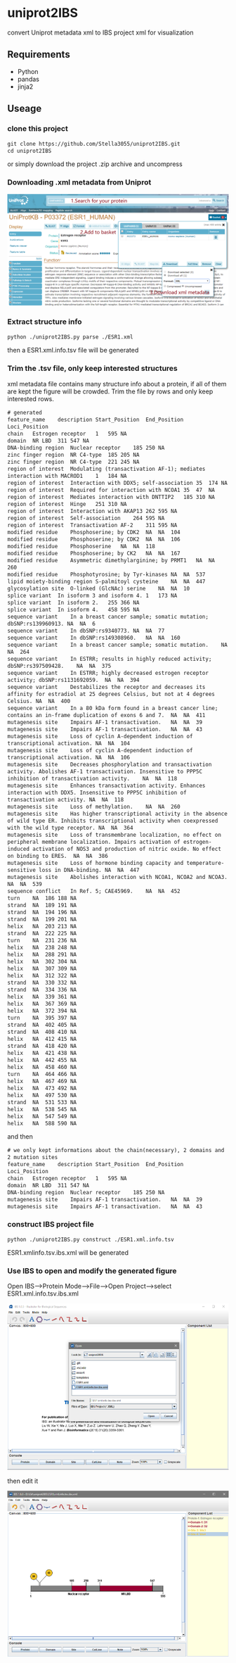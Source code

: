 # uniprot2IBS
 convert Uniprot metadata xml to IBS project xml for visualization

## Requirements

- Python
- pandas
- jinja2

## Useage

### clone this project
```shell
git clone https://github.com/Stella3055/uniprot2IBS.git
cd uniprot2IBS
```
or simply download the project .zip archive and uncompress

### Downloading .xml metadata from Uniprot
![fig1](https://github.com/Stella3055/uniprot2IBS/raw/master/assert/fig1.png)

### Extract structure info
```shell
python ./uniprot2IBS.py parse ./ESR1.xml
```
then a ESR1.xml.info.tsv file will be generated

### Trim the .tsv file, only keep interested structures
xml metadata file contains many structure info about a protein, if all of them are kept the figure will be crowded. Trim the file by rows and only keep interested rows.
```
# generated
feature_name	description	Start_Position	End_Position	Loci_Position
chain	Estrogen receptor	1	595	NA
domain	NR LBD	311	547	NA
DNA-binding region	Nuclear receptor	185	250	NA
zinc finger region	NR C4-type	185	205	NA
zinc finger region	NR C4-type	221	245	NA
region of interest	Modulating (transactivation AF-1); mediates interaction with MACROD1	1	184	NA
region of interest	Interaction with DDX5; self-association	35	174	NA
region of interest	Required for interaction with NCOA1	35	47	NA
region of interest	Mediates interaction with DNTTIP2	185	310	NA
region of interest	Hinge	251	310	NA
region of interest	Interaction with AKAP13	262	595	NA
region of interest	Self-association	264	595	NA
region of interest	Transactivation AF-2	311	595	NA
modified residue	Phosphoserine; by CDK2	NA	NA	104
modified residue	Phosphoserine; by CDK2	NA	NA	106
modified residue	Phosphoserine	NA	NA	118
modified residue	Phosphoserine; by CK2	NA	NA	167
modified residue	Asymmetric dimethylarginine; by PRMT1	NA	NA	260
modified residue	Phosphotyrosine; by Tyr-kinases	NA	NA	537
lipid moiety-binding region	S-palmitoyl cysteine	NA	NA	447
glycosylation site	O-linked (GlcNAc) serine	NA	NA	10
splice variant	In isoform 3 and isoform 4.	1	173	NA
splice variant	In isoform 2.	255	366	NA
splice variant	In isoform 4.	458	595	NA
sequence variant	In a breast cancer sample; somatic mutation; dbSNP:rs139960913.	NA	NA	6
sequence variant	In dbSNP:rs9340773.	NA	NA	77
sequence variant	In dbSNP:rs149308960.	NA	NA	160
sequence variant	In a breast cancer sample; somatic mutation.	NA	NA	264
sequence variant	In ESTRR; results in highly reduced activity; dbSNP:rs397509428.	NA	NA	375
sequence variant	In ESTRR; highly decreased estrogen receptor activity; dbSNP:rs1131692059.	NA	NA	394
sequence variant	Destabilizes the receptor and decreases its affinity for estradiol at 25 degrees Celsius, but not at 4 degrees Celsius.	NA	NA	400
sequence variant	In a 80 kDa form found in a breast cancer line; contains an in-frame duplication of exons 6 and 7.	NA	NA	411
mutagenesis site	Impairs AF-1 transactivation.	NA	NA	39
mutagenesis site	Impairs AF-1 transactivation.	NA	NA	43
mutagenesis site	Loss of cyclin A-dependent induction of transcriptional activation.	NA	NA	104
mutagenesis site	Loss of cyclin A-dependent induction of transcriptional activation.	NA	NA	106
mutagenesis site	Decreases phosphorylation and transactivation activity. Abolishes AF-1 transactivation. Insensitive to PPP5C inhibition of transactivation activity.	NA	NA	118
mutagenesis site	Enhances transactivation activity. Enhances interaction with DDX5. Insensitive to PPP5C inhibition of transactivation activity.	NA	NA	118
mutagenesis site	Loss of methylation.	NA	NA	260
mutagenesis site	Has higher transcriptional activity in the absence of wild type ER. Inhibits transcriptional activity when coexpressed with the wild type receptor.	NA	NA	364
mutagenesis site	Loss of transmembrane localization, no effect on peripheral membrane localization. Impairs activation of estrogen-induced activation of NOS3 and production of nitric oxide. No effect on binding to ERES.	NA	NA	386
mutagenesis site	Loss of hormone binding capacity and temperature-sensitive loss in DNA-binding.	NA	NA	447
mutagenesis site	Abolishes interaction with NCOA1, NCOA2 and NCOA3.	NA	NA	539
sequence conflict	In Ref. 5; CAE45969.	NA	NA	452
turn	NA	186	188	NA
strand	NA	189	191	NA
strand	NA	194	196	NA
strand	NA	199	201	NA
helix	NA	203	213	NA
strand	NA	222	225	NA
turn	NA	231	236	NA
helix	NA	238	248	NA
helix	NA	288	291	NA
helix	NA	302	304	NA
helix	NA	307	309	NA
helix	NA	312	322	NA
strand	NA	330	332	NA
strand	NA	334	336	NA
helix	NA	339	361	NA
helix	NA	367	369	NA
helix	NA	372	394	NA
turn	NA	395	397	NA
strand	NA	402	405	NA
strand	NA	408	410	NA
helix	NA	412	415	NA
strand	NA	418	420	NA
helix	NA	421	438	NA
helix	NA	442	455	NA
helix	NA	458	460	NA
turn	NA	464	466	NA
helix	NA	467	469	NA
helix	NA	473	492	NA
helix	NA	497	530	NA
strand	NA	531	533	NA
helix	NA	538	545	NA
helix	NA	547	549	NA
helix	NA	588	590	NA
```
and then
```
# we only kept informations about the chain(necessary), 2 domains and 2 mutation sites
feature_name	description	Start_Position	End_Position	Loci_Position
chain	Estrogen receptor	1	595	NA
domain	NR LBD	311	547	NA
DNA-binding region	Nuclear receptor	185	250	NA
mutagenesis site	Impairs AF-1 transactivation.	NA	NA	39
mutagenesis site	Impairs AF-1 transactivation.	NA	NA	43
```

### construct IBS project file
```shell
python ./uniprot2IBS.py construct ./ESR1.xml.info.tsv
```
ESR1.xmlinfo.tsv.ibs.xml will be generated

### Use IBS to open and modify the generated figure

Open IBS-->Protein Mode-->File-->Open Project-->select ESR1.xml.info.tsv.ibs.xml

![fig2](https://github.com/Stella3055/uniprot2IBS/raw/master/assert/fig2.png)

then edit it

![fig3](https://github.com/Stella3055/uniprot2IBS/raw/master/assert/fig3.png)